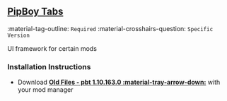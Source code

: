 ## [PipBoy Tabs](https://www.nexusmods.com/fallout4/mods/29568)
:material-tag-outline: `Required`
:material-crosshairs-question: `Specific Version`

UI framework for certain mods

### Installation Instructions
* Download **[Old Files - pbt 1.10.163.0 :material-tray-arrow-down:](https://www.nexusmods.com/fallout4/mods/29568?tab=files)** with your mod manager